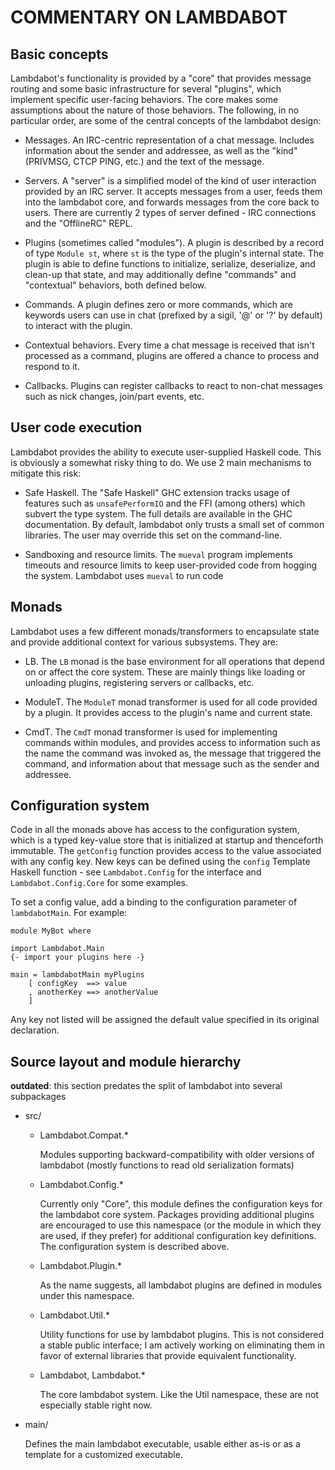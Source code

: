 COMMENTARY ON LAMBDABOT
=======================

Basic concepts
--------------

Lambdabot's functionality is provided by a "core" that provides message routing and some basic infrastructure for several "plugins", which implement specific user-facing behaviors.  The core makes some assumptions about the nature of those behaviors.  The following, in no particular order, are some of the central concepts of the lambdabot design:

- Messages.  An IRC-centric representation of a chat message.  Includes information about the sender and addressee, as well as the "kind" (PRIVMSG, CTCP PING, etc.) and the text of the message.

- Servers.  A "server" is a simplified model of the kind of user interaction provided by an IRC server.  It accepts messages from a user, feeds them into the lambdabot core, and forwards messages from the core back to users.  There are currently 2 types of server defined - IRC connections and the "OfflineRC" REPL.

- Plugins (sometimes called "modules").  A plugin is described by a record of type `Module st`, where `st` is the type of the plugin's internal state.  The plugin is able to define functions to initialize, serialize, deserialize, and clean-up that state, and may additionally define "commands" and "contextual" behaviors, both defined below.

- Commands.  A plugin defines zero or more commands, which are keywords users can use in chat (prefixed by a sigil, '@' or '?' by default) to interact with the plugin.

- Contextual behaviors.  Every time a chat message is received that isn't processed as a command, plugins are offered a chance to process and respond to it.

- Callbacks.  Plugins can register callbacks to react to non-chat messages such as nick changes, join/part events, etc.

User code execution
-------------------

Lambdabot provides the ability to execute user-supplied Haskell code.  This is obviously a somewhat risky thing to do.  We use 2 main mechanisms to mitigate this risk:

- Safe Haskell.  The "Safe Haskell" GHC extension tracks usage of features such as `unsafePerformIO` and the FFI (among others) which subvert the type system.  The full details are available in the GHC documentation.  By default, lambdabot only trusts a small set of common libraries.  The user may override this set on the command-line.

- Sandboxing and resource limits.  The `mueval` program implements timeouts and resource limits to keep user-provided code from hogging the system.  Lambdabot uses `mueval` to run code

Monads
------

Lambdabot uses a few different monads/transformers to encapsulate state and provide additional context for various subsystems.  They are:

- LB.  The `LB` monad is the base environment for all operations that depend on or affect the core system.  These are mainly things like loading or unloading plugins, registering servers or callbacks, etc.

- ModuleT.  The `ModuleT` monad transformer is used for all code provided by a plugin.  It provides access to the plugin's name and current state.

- CmdT. The `CmdT` monad transformer is used for implementing commands within modules, and provides access to information such as the name the command was invoked as, the message that triggered the command, and information about that message such as the sender and addressee.


Configuration system
--------------------

Code in all the monads above has access to the configuration system, which is a typed key-value store that is initialized at startup and thenceforth immutable.  The `getConfig` function provides access to the value associated with any config key.  New keys can be defined using the `config` Template Haskell function - see `Lambdabot.Config` for the interface and `Lambdabot.Config.Core` for some examples.

To set a config value, add a binding to the configuration parameter of `lambdabotMain`.  For example:

    module MyBot where
    
    import Lambdabot.Main
    {- import your plugins here -}
    
    main = lambdabotMain myPlugins 
        [ configKey  ==> value
        , anotherKey ==> anotherValue
        ]

Any key not listed will be assigned the default value specified in its original declaration.

Source layout and module hierarchy
----------------------------------

**outdated**: this section predates the split of lambdabot into several subpackages

- src/
  - Lambdabot.Compat.*

    Modules supporting backward-compatibility with older versions of lambdabot (mostly functions to read old serialization formats)

  - Lambdabot.Config.*

    Currently only "Core", this module defines the configuration keys for the lambdabot core system.  Packages providing additional plugins are encouraged to use this namespace (or the module in which they are used, if they prefer) for additional configuration key definitions.  The configuration system is described above.

  - Lambdabot.Plugin.*

    As the name suggests, all lambdabot plugins are defined in modules under this namespace.

  - Lambdabot.Util.*

    Utility functions for use by lambdabot plugins.  This is not considered a stable public interface; I am actively working on eliminating them in favor of external libraries that provide equivalent functionality.

  - Lambdabot, Lambdabot.*

    The core lambdabot system.  Like the Util namespace, these are not especially stable right now.

- main/

  Defines the main lambdabot executable, usable either as-is or as a template for a customized executable.

